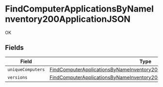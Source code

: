 # FindComputerApplicationsByNameInventory200ApplicationJSON

OK


## Fields

| Field                                                                                                                                                                           | Type                                                                                                                                                                            | Required                                                                                                                                                                        | Description                                                                                                                                                                     |
| ------------------------------------------------------------------------------------------------------------------------------------------------------------------------------- | ------------------------------------------------------------------------------------------------------------------------------------------------------------------------------- | ------------------------------------------------------------------------------------------------------------------------------------------------------------------------------- | ------------------------------------------------------------------------------------------------------------------------------------------------------------------------------- |
| `uniqueComputers`                                                                                                                                                               | [FindComputerApplicationsByNameInventory200ApplicationJSONUniqueComputers](../../models/operations/findcomputerapplicationsbynameinventory200applicationjsonuniquecomputers.md) | :heavy_minus_sign:                                                                                                                                                              | N/A                                                                                                                                                                             |
| `versions`                                                                                                                                                                      | [FindComputerApplicationsByNameInventory200ApplicationJSONVersions](../../models/operations/findcomputerapplicationsbynameinventory200applicationjsonversions.md)               | :heavy_minus_sign:                                                                                                                                                              | N/A                                                                                                                                                                             |